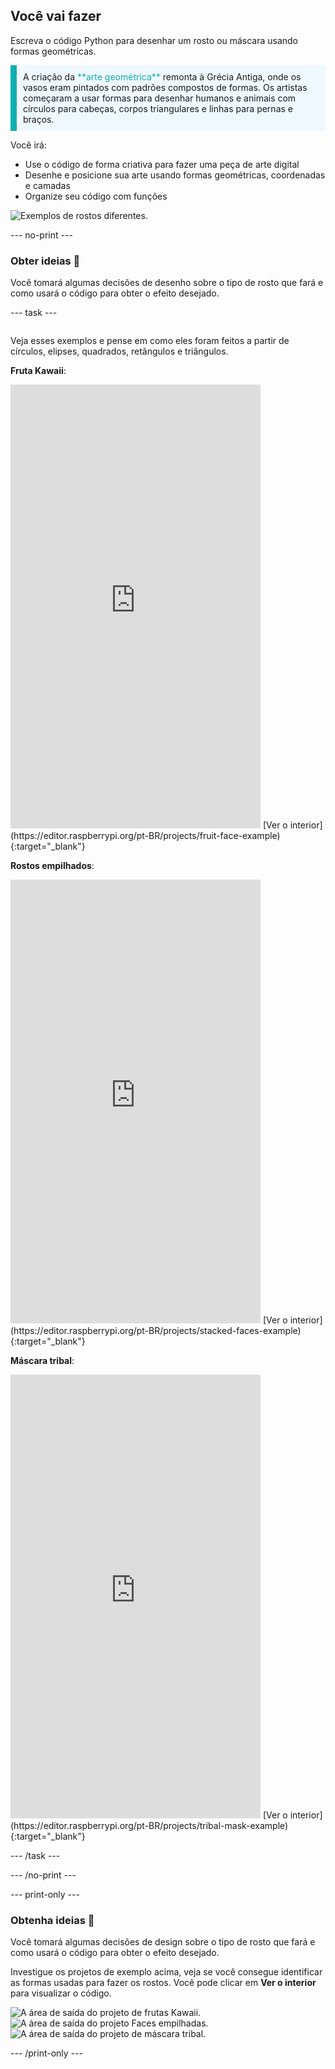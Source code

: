 ## Você vai fazer

Escreva o código Python para desenhar um rosto ou máscara usando formas geométricas.

<p style="border-left: solid; border-width:10px; border-color: #0faeb0; background-color: aliceblue; padding: 10px;">
A criação da <span style="color: #0faeb0">**arte geométrica**</span> remonta à Grécia Antiga, onde os vasos eram pintados com padrões compostos de formas. Os artistas começaram a usar formas para desenhar humanos e animais com círculos para cabeças, corpos triangulares e linhas para pernas e braços.
</p>

Você irá:

+ Use o código de forma criativa para fazer uma peça de arte digital
+ Desenhe e posicione sua arte usando formas geométricas, coordenadas e camadas
+ Organize seu código com funções

![Exemplos de rostos diferentes.](images/strip.png)

--- no-print ---

### Obter ideias 💭

Você tomará algumas decisões de desenho sobre o tipo de rosto que fará e como usará o código para obter o efeito desejado.

--- task ---
<div style="display: flex; flex-wrap: wrap">
<div style="flex-basis: 175px; flex-grow: 1">

Veja esses exemplos e pense em como eles foram feitos a partir de círculos, elipses, quadrados, retângulos e triângulos.

**Fruta Kawaii**:
<iframe src="https://editor.raspberrypi.org/pt-BR/embed/viewer/fruit-face-example" width="400" height="710" frameborder="0" marginwidth="0" marginheight="0" allowfullscreen>
</iframe>
[Ver o interior](https://editor.raspberrypi.org/pt-BR/projects/fruit-face-example){:target="_blank"}

**Rostos empilhados**:
<iframe src="https://editor.raspberrypi.org/pt-BR/embed/viewer/stacked-faces-example" width="400" height="710" frameborder="0" marginwidth="0" marginheight="0" allowfullscreen>
</iframe>
[Ver o interior](https://editor.raspberrypi.org/pt-BR/projects/stacked-faces-example){:target="_blank"}

**Máscara tribal**:
<iframe src="https://editor.raspberrypi.org/pt-BR/embed/viewer/tribal-mask-example" width="400" height="710" frameborder="0" marginwidth="0" marginheight="0" allowfullscreen>
</iframe>
[Ver o interior](https://editor.raspberrypi.org/pt-BR/projects/tribal-mask-example){:target="_blank"}

--- /task ---

--- /no-print ---

--- print-only ---

### Obtenha ideias 💭

Você tomará algumas decisões de design sobre o tipo de rosto que fará e como usará o código para obter o efeito desejado.

Investigue os projetos de exemplo acima, veja se você consegue identificar as formas usadas para fazer os rostos. Você pode clicar em **Ver o interior** para visualizar o código.

![A área de saída do projeto de frutas Kawaii.](images/smile.png)
![A área de saída do projeto Faces empilhadas.](images/stacked.png)
![A área de saída do projeto de máscara tribal.](images/tribal.png)

--- /print-only ---

